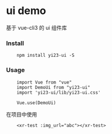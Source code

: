 # ui demo
基于 vue-cli3 的 ui 组件库

### Install
```
    npm install yi23-ui -S
```

### Usage
```
    import Vue from "vue"
    import DemoUi from "yi23-ui"
    import 'yi23-ui/lib/yi23-ui.css'

    Vue.use(DemoUi)
```

在项目中使用

```
    <xr-test :img_url="abc"></xr-test>
```


